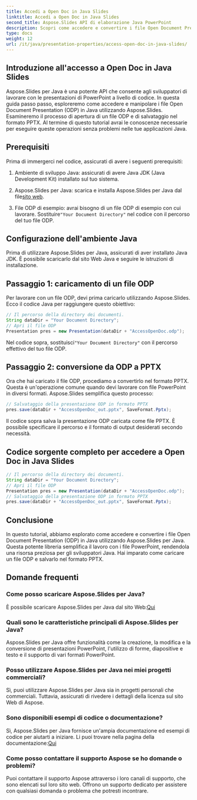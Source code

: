 ```yaml
---
title: Accedi a Open Doc in Java Slides
linktitle: Accedi a Open Doc in Java Slides
second_title: Aspose.Slides API di elaborazione Java PowerPoint
description: Scopri come accedere e convertire i file Open Document Presentation (ODP) in Java utilizzando Aspose.Slides per Java. Guida passo passo per gli sviluppatori.
type: docs
weight: 12
url: /it/java/presentation-properties/access-open-doc-in-java-slides/
---
```


## Introduzione all'accesso a Open Doc in Java Slides

Aspose.Slides per Java è una potente API che consente agli sviluppatori di lavorare con le presentazioni di PowerPoint a livello di codice. In questa guida passo passo, esploreremo come accedere e manipolare i file Open Document Presentation (ODP) in Java utilizzando Aspose.Slides. Esamineremo il processo di apertura di un file ODP e di salvataggio nel formato PPTX. Al termine di questo tutorial avrai le conoscenze necessarie per eseguire queste operazioni senza problemi nelle tue applicazioni Java.

## Prerequisiti

Prima di immergerci nel codice, assicurati di avere i seguenti prerequisiti:

1. Ambiente di sviluppo Java: assicurati di avere Java JDK (Java Development Kit) installato sul tuo sistema.

2.  Aspose.Slides per Java: scarica e installa Aspose.Slides per Java dal file[sito web](https://releases.aspose.com/slides/java/).

3.  File ODP di esempio: avrai bisogno di un file ODP di esempio con cui lavorare. Sostituire`"Your Document Directory"` nel codice con il percorso del tuo file ODP.

## Configurazione dell'ambiente Java

Prima di utilizzare Aspose.Slides per Java, assicurati di aver installato Java JDK. È possibile scaricarlo dal sito Web Java e seguire le istruzioni di installazione.

## Passaggio 1: caricamento di un file ODP

Per lavorare con un file ODP, devi prima caricarlo utilizzando Aspose.Slides. Ecco il codice Java per raggiungere questo obiettivo:

```java
// Il percorso della directory dei documenti.
String dataDir = "Your Document Directory";
// Apri il file ODP
Presentation pres = new Presentation(dataDir + "AccessOpenDoc.odp");
```

 Nel codice sopra, sostituisci`"Your Document Directory"` con il percorso effettivo del tuo file ODP.

## Passaggio 2: conversione da ODP a PPTX

Ora che hai caricato il file ODP, procediamo a convertirlo nel formato PPTX. Questa è un'operazione comune quando devi lavorare con file PowerPoint in diversi formati. Aspose.Slides semplifica questo processo:

```java
// Salvataggio della presentazione ODP in formato PPTX
pres.save(dataDir + "AccessOpenDoc_out.pptx", SaveFormat.Pptx);
```

Il codice sopra salva la presentazione ODP caricata come file PPTX. È possibile specificare il percorso e il formato di output desiderati secondo necessità.

## Codice sorgente completo per accedere a Open Doc in Java Slides

```java
// Il percorso della directory dei documenti.
String dataDir = "Your Document Directory";
// Apri il file ODP
Presentation pres = new Presentation(dataDir + "AccessOpenDoc.odp");
// Salvataggio della presentazione ODP in formato PPTX
pres.save(dataDir + "AccessOpenDoc_out.pptx", SaveFormat.Pptx);
```

## Conclusione

In questo tutorial, abbiamo esplorato come accedere e convertire i file Open Document Presentation (ODP) in Java utilizzando Aspose.Slides per Java. Questa potente libreria semplifica il lavoro con i file PowerPoint, rendendola una risorsa preziosa per gli sviluppatori Java. Hai imparato come caricare un file ODP e salvarlo nel formato PPTX.

## Domande frequenti

### Come posso scaricare Aspose.Slides per Java?

 È possibile scaricare Aspose.Slides per Java dal sito Web:[Qui](https://releases.aspose.com/slides/java/)

### Quali sono le caratteristiche principali di Aspose.Slides per Java?

Aspose.Slides per Java offre funzionalità come la creazione, la modifica e la conversione di presentazioni PowerPoint, l'utilizzo di forme, diapositive e testo e il supporto di vari formati PowerPoint.

### Posso utilizzare Aspose.Slides per Java nei miei progetti commerciali?

Sì, puoi utilizzare Aspose.Slides per Java sia in progetti personali che commerciali. Tuttavia, assicurati di rivedere i dettagli della licenza sul sito Web di Aspose.

### Sono disponibili esempi di codice o documentazione?

 Sì, Aspose.Slides per Java fornisce un'ampia documentazione ed esempi di codice per aiutarti a iniziare. Li puoi trovare nella pagina della documentazione:[Qui](https://reference.aspose.com/slides/java/)

### Come posso contattare il supporto Aspose se ho domande o problemi?

Puoi contattare il supporto Aspose attraverso i loro canali di supporto, che sono elencati sul loro sito web. Offrono un supporto dedicato per assistere con qualsiasi domanda o problema che potresti incontrare.